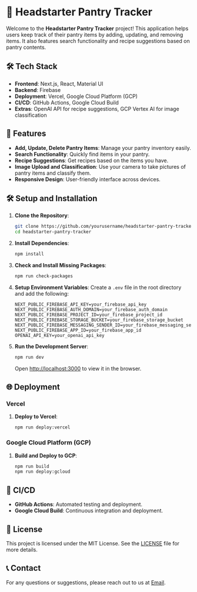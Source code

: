 # 🥫 Headstarter Pantry Tracker

Welcome to the **Headstarter Pantry Tracker** project! This application helps users keep track of their pantry items by adding, updating, and removing items. It also features search functionality and recipe suggestions based on pantry contents.

## 🛠 Tech Stack

- **Frontend**: Next.js, React, Material UI
- **Backend**: Firebase
- **Deployment**: Vercel, Google Cloud Platform (GCP)
- **CI/CD**: GitHub Actions, Google Cloud Build
- **Extras**: OpenAI API for recipe suggestions, GCP Vertex AI for image classification


## 🚀 Features

- **Add, Update, Delete Pantry Items**: Manage your pantry inventory easily.
- **Search Functionality**: Quickly find items in your pantry.
- **Recipe Suggestions**: Get recipes based on the items you have.
- **Image Upload and Classification**: Use your camera to take pictures of pantry items and classify them.
- **Responsive Design**: User-friendly interface across devices.

## 🛠 Setup and Installation

1. **Clone the Repository**:
   ```bash
   git clone https://github.com/yourusername/headstarter-pantry-tracker.git
   cd headstarter-pantry-tracker
   ```

2. **Install Dependencies**:
   ```bash
   npm install
   ```

3. **Check and Install Missing Packages**:
   ```bash
   npm run check-packages
   ```

4. **Setup Environment Variables**:
   Create a `.env` file in the root directory and add the following:
   ```env
   NEXT_PUBLIC_FIREBASE_API_KEY=your_firebase_api_key
   NEXT_PUBLIC_FIREBASE_AUTH_DOMAIN=your_firebase_auth_domain
   NEXT_PUBLIC_FIREBASE_PROJECT_ID=your_firebase_project_id
   NEXT_PUBLIC_FIREBASE_STORAGE_BUCKET=your_firebase_storage_bucket
   NEXT_PUBLIC_FIREBASE_MESSAGING_SENDER_ID=your_firebase_messaging_sender_id
   NEXT_PUBLIC_FIREBASE_APP_ID=your_firebase_app_id
   OPENAI_API_KEY=your_openai_api_key
   ```

5. **Run the Development Server**:
   ```bash
   npm run dev
   ```
   Open [http://localhost:3000](http://localhost:3000) to view it in the browser.

## 🌐 Deployment

### Vercel

1. **Deploy to Vercel**:
   ```bash
   npm run deploy:vercel
   ```

### Google Cloud Platform (GCP)

1. **Build and Deploy to GCP**:
   ```bash
   npm run build
   npm run deploy:gcloud
   ```

## 🔧 CI/CD

- **GitHub Actions**: Automated testing and deployment.
- **Google Cloud Build**: Continuous integration and deployment.

## 📜 License

This project is licensed under the MIT License. See the [LICENSE](LICENSE) file for more details.

## 📞 Contact

For any questions or suggestions, please reach out to us at [Email](mailto:shongwe.bhekizwe@gmail.com).

